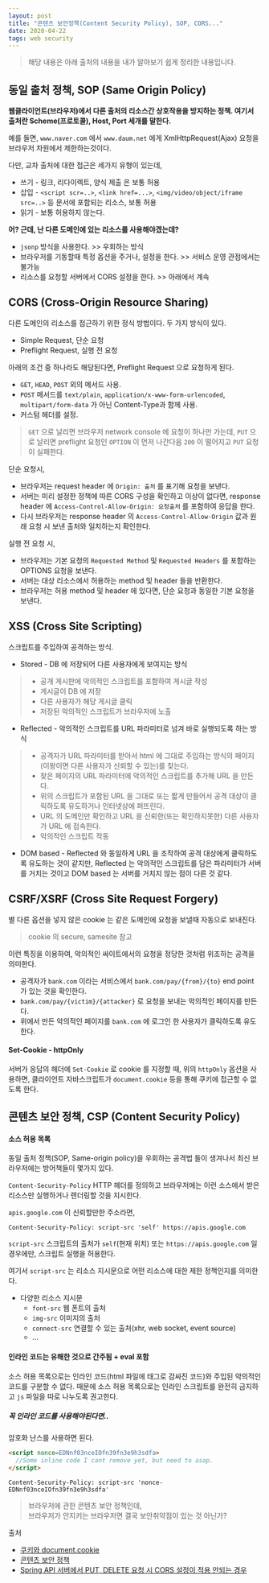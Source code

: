 ```yaml
---
layout: post
title: "콘텐츠 보안정책(Content Security Policy), SOP, CORS..."
date: 2020-04-22
tags: web security
---
```


> 해당 내용은 아래 출처의 내용을 내가 알아보기 쉽게 정리한 내용입니다.

## 동일 출처 정책, SOP (Same Origin Policy)

**웹클라이언트(브라우저)에서 다른 출처의 리소스간 상호작용을 방지하는 정책. 여기서 출처란 Scheme(프로토콜), Host, Port 세개를 말한다.**

예를 들면, `www.naver.com` 에서 `www.daum.net` 에게 XmlHttpRequest(Ajax) 요청을 브라우저 차원에서 제한하는것이다.

다만, 교차 출처에 대한 접근은 세가지 유형이 있는데,

* 쓰기 - 링크, 리다이렉트, 양식 제출 은 보통 허용
* 삽입 - `<script scr=..>`, `<link href=...>`, `<img/video/object/iframe src=..>` 등 문서에 포함되는 리소스, 보통 허용
* 읽기 - 보통 허용하지 않는다.

**어? 근데, 난 다른 도메인에 있는 리소스를 사용해야겠는데?**
* `jsonp` 방식을 사용한다. >> 우회하는 방식
* 브라우저를 기동할때 특정 옵션을 주거나, 설정을 한다. >> 서비스 운영 관점에서는 불가능
* 리소스를 요청할 서버에서 CORS 설정을 한다. >> 아래에서 계속

## CORS (Cross-Origin Resource Sharing)

다른 도메인의 리소스를 접근하기 위한 정식 방법이다. 두 가지 방식이 있다.

* Simple Request, 단순 요청
* Preflight Request, 실행 전 요청

아래의 조건 중 하나라도 해당된다면, Preflight Request 으로 요청하게 된다.

* `GET`, `HEAD`, `POST` 외의 메서드 사용.
* `POST` 메서드를 `text/plain`, `application/x-www-form-urlencoded`, `multipart/form-data` 가 아닌 Content-Type과 함께 사용.
* 커스텀 헤더를 설정.

> `GET` 으로 날리면 브라우저 network console 에 요청이 하나만 가는데, `PUT` 으로 날리면 preflight 요청인 `OPTION` 이 먼저 나간다음 `200` 이 떨어지고 `PUT` 요청이 실패한다.

단순 요청시,  
* 브라우저는 request header 에 `Origin: 출처` 를 표기해 요청을 보낸다.
* 서버는 미리 설정한 정책에 따른 CORS 구성을 확인하고 이상이 없다면,   response header 에 `Access-Control-Allow-Origin: 요청출처` 를 포함하여 응답을 한다.
* 다시 브라우저는 response header 의 `Access-Control-Allow-Origin` 값과 원래 요청 시 보낸 출처와 일치하는지 확인한다.

실행 전 요청 시,
* 브라우저는 기본 요청의 `Requested Method` 및 `Requested Headers` 를 포함하는 OPTIONS 요청을 보낸다.
* 서버는 대상 리소스에서 허용하는 method 및 header 들을 반환한다.
* 브라우저는 허용 method 및 header 에 있다면, 단순 요청과 동일한 기본 요청을 보낸다.

## XSS (Cross Site Scripting)

스크립트를 주입하여 공격하는 방식.

* Stored - DB 에 저장되어 다른 사용자에게 보여지는 방식
> * 공개 게시판에 악의적인 스크립트를 포함하여 게시글 작성
> * 게시글이 DB 에 저장
> * 다른 사용자가 해당 게시글 클릭
> * 저장된 악의적인 스크립트가 브라우저에 노출

* Reflected - 악의적인 스크립트를 URL 파라미터로 넘겨 바로 실행되도록 하는 방식
> * 공격자가 URL 파라미터를 받아서 html 에 그대로 주입하는 방식의 페이지(이왕이면 다른 사용자가 신뢰할 수 있는)를 찾는다.
> * 찾은 페이지의 URL 파라미터에 악의적인 스크립트를 추가해 URL 을 만든다.
> * 위의 스크립트가 포함된 URL 을 그대로 또는 짧게 만들어서 공격 대상이 클릭하도록 유도하거나 인터넷상에 퍼뜨린다.
> * URL 의 도메인만 확인하고 URL 을 신뢰한(또는 확인하지못한) 다른 사용자가 URL 에 접속한다.
> * 악의적인 스크립트 작동  

* DOM based - Reflected 와 동일하게 URL 을 조작하여 공격 대상에게 클릭하도록 유도하는 것이 같지만, Reflected 는 악의적인 스크립트를 담은 파라미터가 서버를 거치는 것이고 DOM based 는 서버를 거치지 않는 점이 다른 것 같다.



## CSRF/XSRF (Cross Site Request Forgery)

별 다른 옵션을 넣지 않은 cookie 는 같은 도메인에 요청을 보낼때 자동으로 보내진다.
> cookie 의 secure, samesite 참고

이런 특징을 이용하여, 악의적인 싸이트에서의 요청을 정당한 것처럼 위조하는 공격을 의미한다.
* 공격자가 `bank.com` 이라는 서비스에서 `bank.com/pay/{from}/{to}` end point 가 있는 것을 확인한다.
* `bank.com/pay/{victim}/{attacker}` 로 요청을 보내는 악의적인 페이지를 만든다.
* 위에서 만든 악의적인 페이지를 `bank.com` 에 로그인 한 사용자가 클릭하도록 유도한다.

#### Set-Cookie - httpOnly

서버가 응답의 헤더에 `Set-Cookie` 로 cookie 를 지정할 때, 위의 `httpOnly` 옵션을 사용하면, 클라이언트 자바스크립트가 `document.cookie` 등을 통해 쿠키에 접근할 수 없도록 한다.

## 콘텐츠 보안 정책, CSP (Content Security Policy)
#### 소스 허용 목록
동일 출처 정책(SOP, Same-origin policy)을 우회하는 공격법 들이 생겨나서 최신 브라우저에는 방어책들이 몇가지 있다.

`Content-Security-Policy` HTTP 헤더를 정의하고 브라우저에는 이런 소스에서 받은 리소스만 실행하거나 렌더링할 것을 지시한다.

`apis.google.com` 이 신뢰할만한 주소라면,

```
Content-Security-Policy: script-src 'self' https://apis.google.com
```

`script-src` 스크립트의 출처가 `self`(현재 위치) 또는 `https://apis.google.com` 일 경우에만, 스크립트 실행을 허용한다.

여기서 `script-src` 는 리소스 지시문으로 어떤 리소스에 대한 제한 정책인지를 의미한다.
* 다양한 리소스 지시문
  - `font-src` 웹 폰트의 출처
  - `img-src` 이미지의 출처
  - `connect-src` 연결할 수 있는 출처(xhr, web socket, event source)
  - ...

#### 인라인 코드는 유해한 것으로 간주됨 + eval 포함

소스 허용 목록으로는 인라인 코드(html 파일에 <scirpt> 태그로 감싸진 코드)와 주입된 악의적인 코드를 구분할 수 없다. 때문에 소스 허용 목록으로는 인라인 스크립트를 완전히 금지하고 `js` 파일을 따로 나누도록 권고한다.

##### 꼭 인라인 코드를 사용해야된다면..

암호화 난스를 사용하면 된다.
``` html
<script nonce=EDNnf03nceIOfn39fn3e9h3sdfa>
  //Some inline code I cant remove yet, but need to asap.
</script>
```

```
Content-Security-Policy: script-src 'nonce-EDNnf03nceIOfn39fn3e9h3sdfa'
```

> 브라우저에 관한 콘텐츠 보안 정책인데,  
> 브라우저가 안지키는 브라우저면 결국 보안취약점이 있는 것 아닌가?

출처
- [쿠키와 document.cookie](https://ko.javascript.info/cookie)
- [콘텐츠 보안 정책](https://developers.google.com/web/fundamentals/security/csp?hl=ko#%EC%86%8C%EC%8A%A4_%ED%97%88%EC%9A%A9_%EB%AA%A9%EB%A1%9D)
- [Spring API 서버에서 PUT, DELETE 요청 시 CORS 설정이 적용 안되는 경우](https://velog.io/@hellozin/Spring-API-%EC%84%9C%EB%B2%84%EC%97%90%EC%84%9C-PUT-DELETE-%EC%9A%94%EC%B2%AD-%EC%8B%9C-CORS-%EC%84%A4%EC%A0%95%EC%9D%B4-%EC%A0%81%EC%9A%A9-%EC%95%88%EB%90%98%EB%8A%94-%EA%B2%BD%EC%9A%B0)
